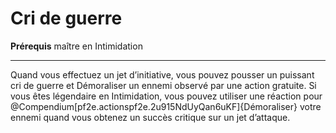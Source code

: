 # Cri de guerre

<p><strong>Prérequis</strong> maître en Intimidation</p>
<hr />
<p>Quand vous effectuez un jet d’initiative, vous pouvez pousser un puissant cri de guerre et Démoraliser un ennemi observé par une action gratuite. Si vous êtes légendaire en Intimidation, vous pouvez utiliser une réaction pour @Compendium[pf2e.actionspf2e.2u915NdUyQan6uKF]{Démoraliser} votre ennemi quand vous obtenez un succès critique sur un jet d’attaque.</p>